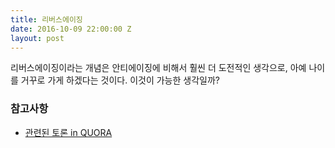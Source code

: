 ```yaml
---
title: 리버스에이징
date: 2016-10-09 22:00:00 Z
layout: post
---
```


리버스에이징이라는 개념은 안티에이징에 비해서 훨씬 더 도전적인 생각으로, 아예 나이를 거꾸로 가게 하겠다는 것이다. 이것이 가능한 생각일까?

### 참고사항
* [관련된 토론 in QUORA](https://www.quora.com/Will-it-be-possible-to-reverse-aging-in-the-near-future)
